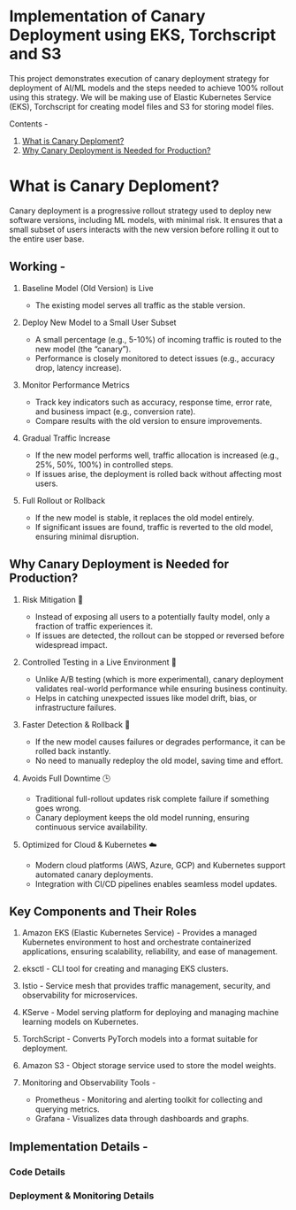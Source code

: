 # Implementation of Canary Deployment using EKS, Torchscript and S3

This project demonstrates execution of canary deployment strategy for deployment of AI/ML models and the steps needed to achieve 100% rollout using this strategy. We will be making use of Elastic Kubernetes Service (EKS), Torchscript for creating model files and S3 for storing model files.

Contents - 
1. [What is Canary Deploment?](#what-is-canary-deployment)
2. [Why Canary Deployment is Needed for Production?](#why-canary-deployment-is-needed-for-production)
   
# What is Canary Deploment?

Canary deployment is a progressive rollout strategy used to deploy new software versions, including ML models, with minimal risk. It ensures that a small subset of users interacts with the new version before rolling it out to the entire user base.

## **Working -**

1. Baseline Model (Old Version) is Live

	- The existing model serves all traffic as the stable version.

2. Deploy New Model to a Small User Subset

	- A small percentage (e.g., 5-10%) of incoming traffic is routed to the new model (the “canary”).
	- Performance is closely monitored to detect issues (e.g., accuracy drop, latency increase).

3. Monitor Performance Metrics

	- Track key indicators such as accuracy, response time, error rate, and business impact (e.g., conversion rate).
	- Compare results with the old version to ensure improvements.

4. Gradual Traffic Increase

	- If the new model performs well, traffic allocation is increased (e.g., 25%, 50%, 100%) in controlled steps.
	- If issues arise, the deployment is rolled back without affecting most users.

5. Full Rollout or Rollback

	- If the new model is stable, it replaces the old model entirely.
	- If significant issues are found, traffic is reverted to the old model, ensuring minimal disruption.

## Why Canary Deployment is Needed for Production?

1. Risk Mitigation 🚨
	- Instead of exposing all users to a potentially faulty model, only a fraction of traffic experiences it.
	- If issues are detected, the rollout can be stopped or reversed before widespread impact.

2. Controlled Testing in a Live Environment 🧪
	- Unlike A/B testing (which is more experimental), canary deployment validates real-world performance while ensuring business continuity.
	- Helps in catching unexpected issues like model drift, bias, or infrastructure failures.

3. Faster Detection & Rollback 🔄
	- If the new model causes failures or degrades performance, it can be rolled back instantly.
	- No need to manually redeploy the old model, saving time and effort.

4. Avoids Full Downtime 🕒
	- Traditional full-rollout updates risk complete failure if something goes wrong.
	- Canary deployment keeps the old model running, ensuring continuous service availability.

5. Optimized for Cloud & Kubernetes ☁️
	- Modern cloud platforms (AWS, Azure, GCP) and Kubernetes support automated canary deployments.
	- Integration with CI/CD pipelines enables seamless model updates.

## Key Components and Their Roles

1. Amazon EKS (Elastic Kubernetes Service) - Provides a managed Kubernetes environment to host and orchestrate containerized applications, ensuring scalability, reliability, and ease of management.

2. eksctl - CLI tool for creating and managing EKS clusters.

3. Istio - Service mesh that provides traffic management, security, and observability for microservices.

4. KServe - Model serving platform for deploying and managing machine learning models on Kubernetes.

5. TorchScript - Converts PyTorch models into a format suitable for deployment.

6. Amazon S3 - Object storage service used to store the model weights.

7. Monitoring and Observability Tools -

 	- Prometheus - Monitoring and alerting toolkit for collecting and querying metrics.
  	- Grafana - Visualizes data through dashboards and graphs.
  
## Implementation Details - 

### Code Details


### Deployment & Monitoring Details


